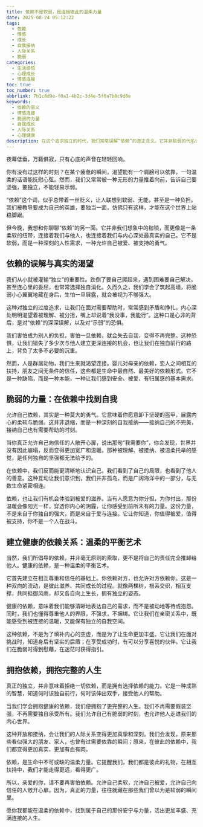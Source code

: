 ```yaml
---
title: 依赖不是软弱，是连接彼此的温柔力量
date: 2025-08-24 05:12:22
tags:
  - 依赖
  - 情感
  - 成长
  - 自我接纳
  - 人际关系
  - 脆弱
categories:
  - 生活感悟
  - 心理成长
  - 情感连接
toc: true
toc_number: true
abbrlink: 7b1c8d9e-f0a1-4b2c-3d4e-5f6a7b8c9d0e
keywords:
  - 依赖的意义
  - 情感连接
  - 脆弱的力量
  - 自我成长
  - 人际关系
  - 心理健康
description: 在这个追求独立的时代，我们常常误解“依赖”的真正含义。它并非软弱的代名词，而是一种深刻的人性需求，是建立真挚连接的桥梁，是允许自己被爱、被支持的勇气。本文将带你重新审视依赖，理解它如何成为我们生命中温柔而强大的力量，帮助我们拥抱完整，找到真正的归属感。
---
```


夜幕低垂，万籁俱寂，只有心底的声音在轻轻回响。

你有没有过这样的时刻？在某个疲惫的瞬间，渴望能有一个肩膀可以依靠，一句温柔的话语能抚慰心弦。然而，我们又常常被一种无形的力量推着向前，告诉自己要坚强，要独立，不能轻易示弱。

“依赖”这个词，似乎总带着一丝贬义，让人联想到软弱、无能，甚至是一种负担。我们被教导要成为自己的英雄，要独当一面，仿佛只有这样，才能在这个世界上站稳脚跟。

但今晚，我想和你聊聊“依赖”的另一面。它并非我们想象中的枷锁，而更像是一条柔软的纽带，连接着我们与他人，也连接着我们与内心深处最真实的自己。它不是软弱，而是一种深刻的人性需求，一种允许自己被爱、被支持的勇气。

## 依赖的误解与真实的渴望

我们从小就被灌输“独立”的重要性。跌倒了要自己爬起来，遇到困难要自己解决，甚至连心里的委屈，也常常选择独自消化。久而久之，我们学会了筑起高墙，将脆弱小心翼翼地藏在身后，生怕一旦展露，就会被视为不够强大。

这种对独立的过度追求，让我们在面对需要帮助时，常常感到矛盾和挣扎。内心深处明明渴望着被理解、被分担，嘴上却说着“我没事，我能行”。这种口是心非的背后，是对“依赖”的深深误解，以及对“示弱”的恐惧。

我们害怕成为别人的负担，害怕一旦依赖，就会失去自我，变得不再完整。这种恐惧，让我们错失了多少次与他人建立更深连接的机会，也让我们在独自前行的路上，背负了太多不必要的沉重。

然而，人是群居动物，我们生来就渴望连接。婴儿对母亲的依赖，恋人之间相互的扶持，朋友之间无条件的信任，这些都是生命中最自然、最美好的依赖形式。它不是一种缺陷，而是一种本能，一种让我们感到安全、被爱、有归属感的基本需求。

## 脆弱的力量：在依赖中找到自我

允许自己依赖，其实是一种莫大的勇气。它意味着你愿意卸下坚硬的盔甲，展露内心的柔软与脆弱。这并非退缩，而是一种深刻的自我接纳——接纳自己的不完美，接纳自己也有需要帮助的时刻。

当你真正允许自己向信任的人敞开心扉，说出那句“我需要你”，你会发现，世界并没有因此崩塌，反而变得更加宽广和温暖。那种被理解、被接纳、被温柔托举的感觉，是任何独自的坚强都无法给予的。

在依赖中，我们反而能更清晰地认识自己。我们看到了自己的局限，也看到了他人的善意。这种互动让我们意识到，我们并非孤岛，而是广阔海洋中的一部分，与无数生命紧密相连。

依赖，也让我们有机会体验到被爱的滋养。当有人愿意为你分担，为你付出，那份温暖会像阳光一样，穿透你内心的阴霾，让你感受到前所未有的力量。这份力量，不是来自于你独自的强大，而是来自于爱与连接。它让你知道，你值得被爱，值得被支持，你不是一个人在战斗。

## 建立健康的依赖关系：温柔的平衡艺术

当然，我们所倡导的依赖，并非毫无原则的索取，更不是将自己的责任完全推卸给他人。健康的依赖，是一种温柔的平衡艺术。

它首先建立在相互尊重和信任的基础上。你依赖对方，也允许对方依赖你。这是一种双向的流动，是彼此滋养、共同成长的过程。就像两棵树，根系交织，相互支撑，共同抵御风雨，却又各自向上生长，拥有独立的姿态。

健康的依赖，意味着我们能够清晰地表达自己的需求，而不是被动地等待或抱怨。同时，我们也懂得尊重他人的界限，不强求，不捆绑。它让我们在亲密关系中，既能感受到被连接的温暖，又能保有独立的自我空间。

这种依赖，不是为了填补内心的空虚，而是为了让生命更加丰盛。它让我们在面对挑战时，知道身后有坚实的后盾；在享受成功时，有可以分享喜悦的伙伴。它让我们在脆弱时得到慰藉，在迷茫时获得指引。

## 拥抱依赖，拥抱完整的人生

真正的独立，并非意味着拒绝一切依赖，而是拥有选择依赖的能力。它是一种成熟的智慧，知道何时该独自前行，何时该伸出双手，接受他人的帮助。

当我们学会拥抱健康的依赖，我们便拥抱了更完整的人生。我们不再需要假装坚强，不再需要独自承受所有。我们允许自己有脆弱的时刻，也允许他人走进我们的内心世界。

这种开放和接纳，会让我们的人际关系变得更加真挚和深刻。我们会发现，原来那些看似强大的朋友、家人，也曾有过需要依靠的瞬间；原来，在彼此的依赖中，我们都变得更加真实、更加有血有肉。

依赖，是生命中不可或缺的温柔力量。它提醒我们，我们都是彼此的礼物，在相互扶持中，我们才能走得更远，看得更广。

所以，亲爱的你，请不要再害怕依赖。允许自己柔软，允许自己被爱，允许自己向信任的人敞开心扉。因为，真正的力量，往往就藏在那些我们曾以为是软弱的瞬间里。

愿你我都能在温柔的依赖中，找到属于自己的那份安宁与力量，活出更加丰盛、充满连接的人生。